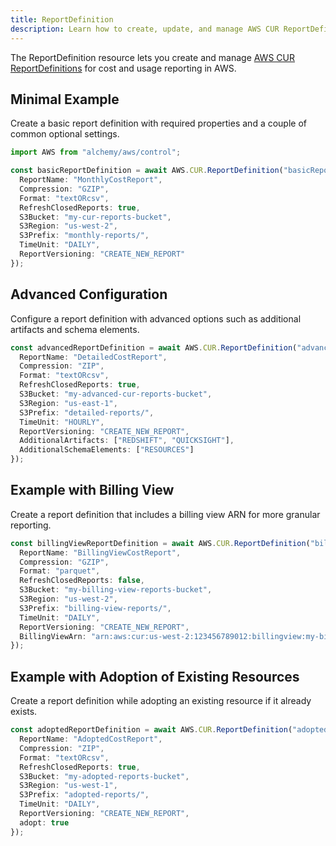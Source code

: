 ```yaml
---
title: ReportDefinition
description: Learn how to create, update, and manage AWS CUR ReportDefinitions using Alchemy Cloud Control.
---
```



The ReportDefinition resource lets you create and manage [AWS CUR ReportDefinitions](https://docs.aws.amazon.com/cur/latest/userguide/) for cost and usage reporting in AWS.

## Minimal Example

Create a basic report definition with required properties and a couple of common optional settings.

```ts
import AWS from "alchemy/aws/control";

const basicReportDefinition = await AWS.CUR.ReportDefinition("basicReport", {
  ReportName: "MonthlyCostReport",
  Compression: "GZIP",
  Format: "textORcsv",
  RefreshClosedReports: true,
  S3Bucket: "my-cur-reports-bucket",
  S3Region: "us-west-2",
  S3Prefix: "monthly-reports/",
  TimeUnit: "DAILY",
  ReportVersioning: "CREATE_NEW_REPORT"
});
```

## Advanced Configuration

Configure a report definition with advanced options such as additional artifacts and schema elements.

```ts
const advancedReportDefinition = await AWS.CUR.ReportDefinition("advancedReport", {
  ReportName: "DetailedCostReport",
  Compression: "ZIP",
  Format: "textORcsv",
  RefreshClosedReports: true,
  S3Bucket: "my-advanced-cur-reports-bucket",
  S3Region: "us-east-1",
  S3Prefix: "detailed-reports/",
  TimeUnit: "HOURLY",
  ReportVersioning: "CREATE_NEW_REPORT",
  AdditionalArtifacts: ["REDSHIFT", "QUICKSIGHT"],
  AdditionalSchemaElements: ["RESOURCES"]
});
```

## Example with Billing View

Create a report definition that includes a billing view ARN for more granular reporting.

```ts
const billingViewReportDefinition = await AWS.CUR.ReportDefinition("billingViewReport", {
  ReportName: "BillingViewCostReport",
  Compression: "GZIP",
  Format: "parquet",
  RefreshClosedReports: false,
  S3Bucket: "my-billing-view-reports-bucket",
  S3Region: "us-west-2",
  S3Prefix: "billing-view-reports/",
  TimeUnit: "DAILY",
  ReportVersioning: "CREATE_NEW_REPORT",
  BillingViewArn: "arn:aws:cur:us-west-2:123456789012:billingview:my-billing-view"
});
```

## Example with Adoption of Existing Resources

Create a report definition while adopting an existing resource if it already exists.

```ts
const adoptedReportDefinition = await AWS.CUR.ReportDefinition("adoptedReport", {
  ReportName: "AdoptedCostReport",
  Compression: "ZIP",
  Format: "textORcsv",
  RefreshClosedReports: true,
  S3Bucket: "my-adopted-reports-bucket",
  S3Region: "us-west-1",
  S3Prefix: "adopted-reports/",
  TimeUnit: "DAILY",
  ReportVersioning: "CREATE_NEW_REPORT",
  adopt: true
});
```
